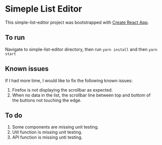 # Simeple List Editor

This simple-list-editor project was bootstrapped with [Create React App](https://github.com/facebook/create-react-app).

## To run

Navigate to simple-list-editor directory, then run `yarn install` and then `yarn start`

## Known issues

If I had more time, I would like to fix the following known issues:

1. Firefox is not displaying the scrollbar as expected.
2. When no data in the list, the scrollbar line between top and bottom of the buttons not touching the edge.

## To do

1. Some components are missing unit testing.
2. Util function is missing unit testing.
3. API function is missing unti testing.
